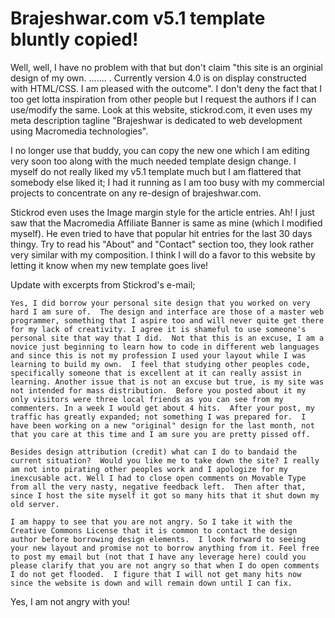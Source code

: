 # Brajeshwar.com v5.1 template bluntly copied!

Well, well, I have no problem with that but don't claim "this site is an orginial design of my own. ....... . Currently version 4.0 is on display constructed with HTML/CSS. I am pleased with the outcome". I don't deny the fact that I too get lotta inspiration from other people but I request the authors if I can use/modify the same. Look at this website, stickrod.com, it even uses my meta description tagline "Brajeshwar is dedicated to web development using Macromedia technologies".

I no longer use that buddy, you can copy the new one which I am editing very soon too along with the much needed template design change.  I myself do not really liked my v5.1 template much but I am flattered that somebody else liked it; I had it running as I am too busy with my commercial projects to concentrate on any re-design of brajeshwar.com.

Stickrod even uses the Image margin style for the article entries. Ah! I just saw that the Macromedia Affiliate Banner is same as mine (which I modified myself). He even tried to have that popular hit entries for the last 30 days thingy. Try to read his "About" and "Contact" section too, they look rather very similar with my composition. I think I will do a favor to this website by letting it know when my new template goes live!

Update with excerpts from Stickrod's e-mail;

```
Yes, I did borrow your personal site design that you worked on very hard I am sure of.  The design and interface are those of a master web programmer, something that I aspire too and will never quite get there for my lack of creativity. I agree it is shameful to use someone's personal site that way that I did.  Not that this is an excuse, I am a novice just beginning to learn how to code in different web languages and since this is not my profession I used your layout while I was learning to build my own.  I feel that studying other peoples code, specifically someone that is excellent at it can really assist in learning. Another issue that is not an excuse but true, is my site was not intended for mass distribution.  Before you posted about it my only visitors were three local friends as you can see from my commenters. In a week I would get about 4 hits.  After your post, my traffic has greatly expanded; not something I was prepared for.  I have been working on a new "original" design for the last month, not that you care at this time and I am sure you are pretty pissed off.

Besides design attribution (credit) what can I do to bandaid the current situation?  Would you like me to take down the site? I really am not into pirating other peoples work and I apologize for my inexcusable act. Well I had to close open comments on Movable Type from all the very nasty, negative feedback left.  Then after that, since I host the site myself it got so many hits that it shut down my old server.

I am happy to see that you are not angry. So I take it with the Creative Commons License that it is common to contact the design author before borrowing design elements.  I look forward to seeing your new layout and promise not to borrow anything from it. Feel free to post my email but (not that I have any leverage here) could you please clarify that you are not angry so that when I do open comments I do not get flooded.  I figure that I will not get many hits now since the website is down and will remain down until I can fix.
```

Yes, I am not angry with you!
